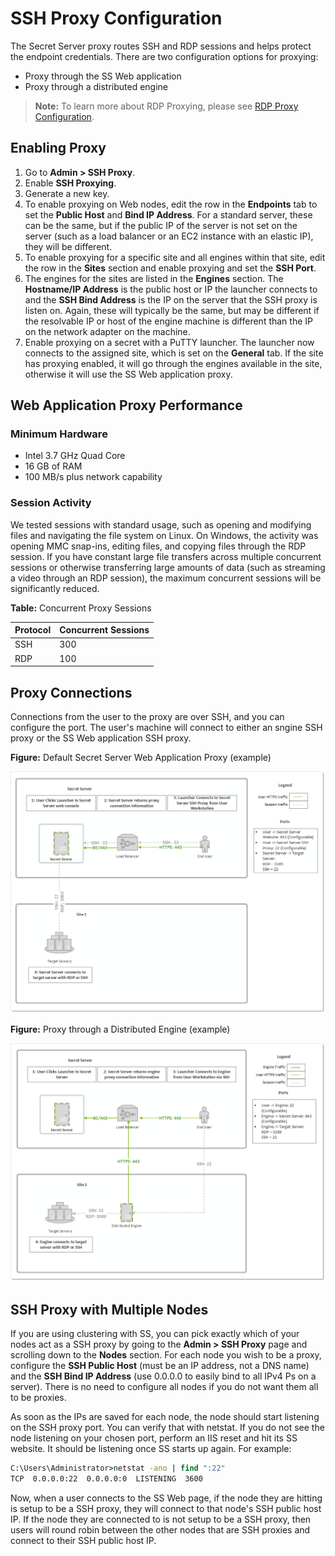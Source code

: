 [title]: # (SSH Proxy Configuration)
[tags]: # (SSH Proxy,Networking)
[priority]: # ()

# SSH Proxy Configuration

The Secret Server proxy routes SSH and RDP sessions and helps protect the endpoint credentials. There are two configuration options for proxying:

- Proxy through the SS Web application
- Proxy through a distributed engine

> **Note:** To learn more about RDP Proxying, please see [RDP Proxy Configuration](../rdp-proxy-configuration/index.md).

##  Enabling Proxy

1. Go to **Admin \> SSH Proxy**.
1. Enable **SSH Proxying**.
1. Generate a new key.
1. To enable proxying on Web nodes, edit the row in the **Endpoints** tab to set the **Public Host** and **Bind IP Address**. For a standard server, these can be the same, but if the public IP of the server is not set on the server (such as a load balancer or an EC2 instance with an elastic IP), they will be different.
1. To enable proxying for a specific site and all engines within that site, edit the row in the **Sites** section and enable proxying and set the **SSH Port**.
1. The engines for the sites are listed in the **Engines** section. The **Hostname/IP Address** is the public host or IP the launcher connects to and the **SSH Bind Address** is the IP on the server that the SSH proxy is listen on. Again, these will typically be the same, but may be different if the resolvable IP or host of the engine machine is different than the IP on the network adapter on the machine.
1. Enable proxying on a secret with a PuTTY launcher. The launcher now connects to the assigned site, which is set on the **General** tab. If the site has proxying enabled, it will go through the engines available in the site, otherwise it will use the SS Web application proxy.

## Web Application Proxy Performance

### Minimum Hardware

- Intel 3.7 GHz Quad Core
- 16 GB of RAM
- 100 MB/s plus network capability

### Session Activity

We tested sessions with standard usage, such as opening and modifying files and navigating the file system on Linux. On Windows, the activity was opening MMC snap-ins, editing files, and copying files through the RDP session. If you have constant large file transfers across multiple concurrent sessions or otherwise transferring large amounts of data (such as streaming a video through an RDP session), the maximum concurrent sessions will be significantly reduced.

**Table:** Concurrent Proxy Sessions

| **Protocol** | **Concurrent Sessions** |
| ------------ | ----------------------- |
| SSH          | 300                     |
| RDP          | 100                     |

## Proxy Connections

Connections from the user to the proxy are over SSH, and you can configure the port. The user's machine will connect to either an sngine SSH proxy or the SS Web application SSH proxy. 

**Figure:** Default Secret Server Web Application Proxy (example)

![image-20200325142416627](images/image-20200325142416627.png)

**Figure:** Proxy through a Distributed Engine (example)

![image-20200325142635857](images/image-20200325142635857.png)

## SSH Proxy with Multiple Nodes

If you are using clustering with SS, you can pick exactly which of your nodes act as a SSH proxy by going to the **Admin \> SSH Proxy** page and scrolling down to the **Nodes** section. For each node you wish to be a proxy, configure the **SSH Public Host** (must be an IP address, not a DNS name) and the **SSH Bind IP Address** (use 0.0.0.0 to easily bind to all IPv4 Ps on a server). There is no need to configure all nodes if you do not want them all to be proxies.

As soon as the IPs are saved for each node, the node should start listening on the SSH proxy port. You can  verify that with netstat. If you do not see the node listening on your chosen port, perform an IIS reset and hit its SS website. It should be listening once SS starts up again. For example:

```bat
C:\Users\Administrator>netstat -ano | find ":22"
TCP  0.0.0.0:22  0.0.0.0:0  LISTENING  3600
```

Now, when a user connects to the SS Web page, if the node they are hitting is setup to be a SSH proxy, they will connect to that node's SSH public host IP. If the node they are connected to is not setup to be a SSH proxy, then users will round robin between the other nodes that are SSH proxies and connect to their SSH public host IP.
